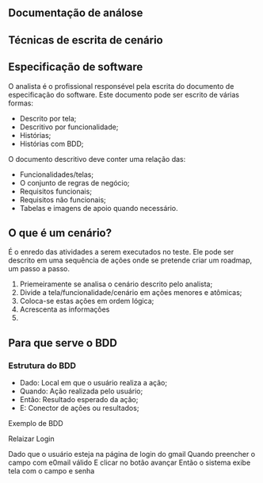## Documentação de análose 
## Técnicas de escrita de cenário 


## Especificação de software 

O analista é o profissional responsével pela escrita do documento de especificação do software. Este documento pode ser escrito de várias formas:

- Descrito por tela;
- Descritivo por funcionalidade;
- Histórias;
- Histórias com BDD;

O documento descritivo deve conter uma relação das:

- Funcionalidades/telas;
- O conjunto de regras de negócio;
- Requisitos funcionais;
- Requisitos não funcionais;
- Tabelas e imagens de apoio quando necessário.

## O que é um cenário?

É o enredo das atividades a serem executados no teste. Ele pode ser descrito em uma sequência de ações onde se pretende criar um roadmap, um passo a passo.

1. Priemeiramente se analisa o cenário descrito pelo analista;
2. Divide a tela/funcionalidade/cenário em ações menores e atômicas;
3. Coloca-se estas ações em ordem lógica;
4. Acrescenta as informações
5. 



## Para que serve o BDD 




### Estrutura do BDD 
- Dado: Local em que o usuário realiza a ação;
- Quando: Ação realizada pelo usuário;
- Então: Resultado esperado da ação;
- E: Conector de ações ou resultados;

Exemplo de BDD 

Relaizar Login 

  Dado que o usuário esteja na página de login do gmail
  Quando preencher o campo com e0mail válido
  E clicar no botão avançar 
  Então o sistema exibe tela com o campo e senha 





